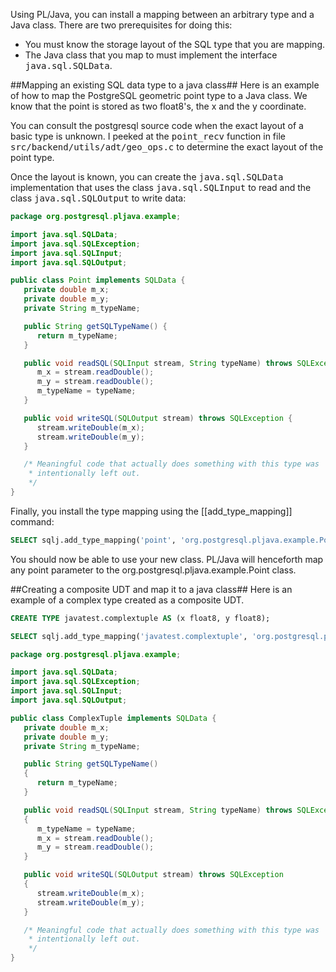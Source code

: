 Using PL/Java, you can install a mapping between an arbitrary type and a Java class. There are two prerequisites for doing this:
* You must know the storage layout of the SQL type that you are mapping.
* The Java class that you map to must implement the interface <tt>java.sql.SQLData</tt>.

##Mapping an existing SQL data type to a java class##
Here is an example of how to map the PostgreSQL geometric point type to a Java class. We know that the point is stored as two float8's, the x and the y coordinate.

You can consult the postgresql source code when the exact layout of a basic type is unknown. I peeked at the <tt>point_recv</tt> function in file <tt>src/backend/utils/adt/geo_ops.c</tt> to determine the exact layout of the point type.

Once the layout is known, you can create the <tt>java.sql.SQLData</tt> implementation that uses the class <tt>java.sql.SQLInput</tt> to read and the class <tt>java.sql.SQLOutput</tt> to write data:

```java
package org.postgresql.pljava.example;

import java.sql.SQLData;
import java.sql.SQLException;
import java.sql.SQLInput;
import java.sql.SQLOutput;

public class Point implements SQLData {
   private double m_x;
   private double m_y;
   private String m_typeName;

   public String getSQLTypeName() {
      return m_typeName;
   }

   public void readSQL(SQLInput stream, String typeName) throws SQLException {
      m_x = stream.readDouble();
      m_y = stream.readDouble();
      m_typeName = typeName;
   }

   public void writeSQL(SQLOutput stream) throws SQLException {
      stream.writeDouble(m_x);
      stream.writeDouble(m_y);
   }

   /* Meaningful code that actually does something with this type was
    * intentionally left out.
    */
}
```

Finally, you install the type mapping using the [[add_type_mapping]] command:
```sql
SELECT sqlj.add_type_mapping('point', 'org.postgresql.pljava.example.Point');
```
You should now be able to use your new class. PL/Java will henceforth map any point parameter to the org.postgresql.pljava.example.Point class.

##Creating a composite UDT and map it to a java class##
Here is an example of a complex type created as a composite UDT.
```sql
CREATE TYPE javatest.complextuple AS (x float8, y float8);

SELECT sqlj.add_type_mapping('javatest.complextuple', 'org.postgresql.pljava.example.ComplexTuple');
```
```java
package org.postgresql.pljava.example;

import java.sql.SQLData;
import java.sql.SQLException;
import java.sql.SQLInput;
import java.sql.SQLOutput;

public class ComplexTuple implements SQLData {
   private double m_x;
   private double m_y;
   private String m_typeName;

   public String getSQLTypeName()
   {
      return m_typeName;
   }

   public void readSQL(SQLInput stream, String typeName) throws SQLException
   {
      m_typeName = typeName;
      m_x = stream.readDouble();
      m_y = stream.readDouble();
   }

   public void writeSQL(SQLOutput stream) throws SQLException
   {
      stream.writeDouble(m_x);
      stream.writeDouble(m_y);
   }

   /* Meaningful code that actually does something with this type was
    * intentionally left out.
    */
}
```
